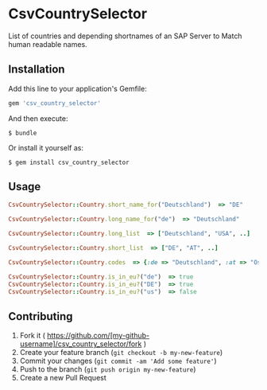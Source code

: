 # CsvCountrySelector

List of countries and depending shortnames of an SAP Server to Match human readable names.

## Installation

Add this line to your application's Gemfile:

```ruby
gem 'csv_country_selector'
```

And then execute:

    $ bundle

Or install it yourself as:

    $ gem install csv_country_selector

## Usage

```ruby
CsvCountrySelector::Country.short_name_for("Deutschland")  => "DE"
```

```ruby
CsvCountrySelector::Country.long_name_for("de")  => "Deutschland"
```

```ruby
CsvCountrySelector::Country.long_list  => ["Deutschland", "USA", ..]
```

```ruby
CsvCountrySelector::Country.short_list  => ["DE", "AT", ..]
```

```ruby
CsvCountrySelector::Country.codes  => {:de => "Deutschland", :at => "Österreich", ...}
```

```ruby
CsvCountrySelector::Country.is_in_eu?("de")  => true
CsvCountrySelector::Country.is_in_eu?("DE")  => true
CsvCountrySelector::Country.is_in_eu?("us")  => false
```


## Contributing

1. Fork it ( https://github.com/[my-github-username]/csv_country_selector/fork )
2. Create your feature branch (`git checkout -b my-new-feature`)
3. Commit your changes (`git commit -am 'Add some feature'`)
4. Push to the branch (`git push origin my-new-feature`)
5. Create a new Pull Request
